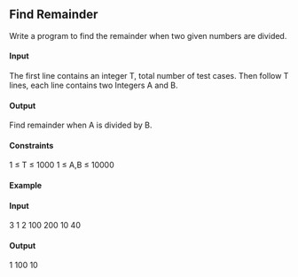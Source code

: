 ## Find Remainder
Write a program to find the remainder when two given numbers are divided.

#### Input
The first line contains an integer T, total number of test cases. Then follow T lines, each line contains two Integers A and B.

#### Output
Find remainder when A is divided by B.

#### Constraints
1 ≤ T ≤ 1000
1 ≤ A,B ≤ 10000
#### Example
#### Input
3 
1 2
100 200
10 40

#### Output
1
100
10
